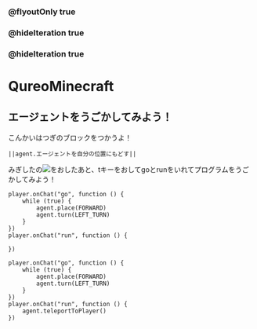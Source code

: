 ### @flyoutOnly true
### @hideIteration true
### @hideIteration true
# QureoMinecraft

## エージェントをうごかしてみよう！

こんかいはつぎのブロックをつかうよ！

``||agent.エージェントを自分の位置にもどす||``

みぎしたの![](https://raw.githubusercontent.com/camp-minecraft/TechkidsCampTutorial/master/images/playbutton.png)をおしたあと、tキーをおしてgoとrunをいれてプログラムをうごかしてみよう！

```template
player.onChat("go", function () {
    while (true) {
        agent.place(FORWARD)
        agent.turn(LEFT_TURN)
    }
})
player.onChat("run", function () {

})
```

```ghost
player.onChat("go", function () {
    while (true) {
        agent.place(FORWARD)
        agent.turn(LEFT_TURN)
    }
})
player.onChat("run", function () {
    agent.teleportToPlayer()
})
```